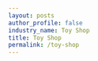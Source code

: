 ```yaml
---
layout: posts 
author_profile: false 
industry_name: Toy Shop
title: Toy Shop
permalink: /toy-shop
---
```

